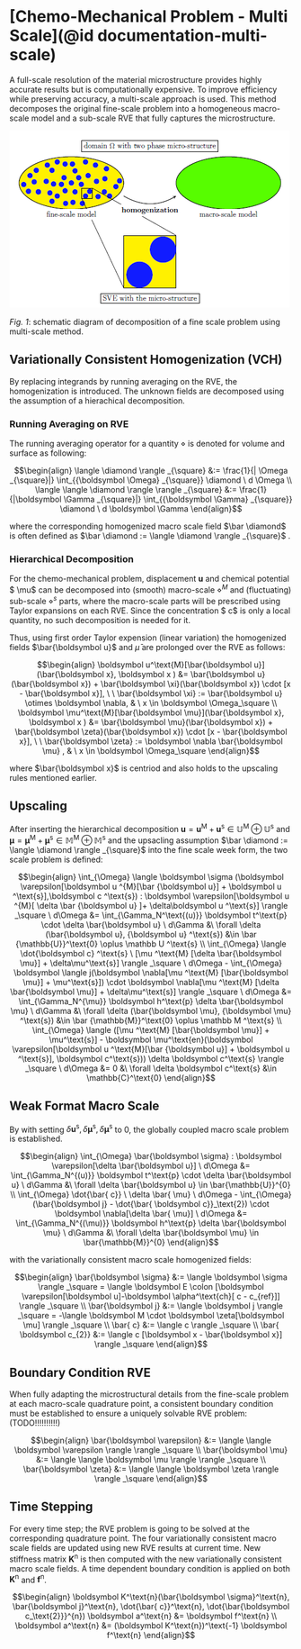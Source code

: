 # [Chemo-Mechanical Problem - Multi Scale](@id documentation-multi-scale)
A full-scale resolution of the material microstructure provides highly accurate results but is computationally expensive. To improve efficiency while preserving accuracy, a multi-scale approach is used. This method decomposes the original fine-scale problem into a homogeneous macro-scale model and a sub-scale RVE that fully captures the microstructure.

![alt text](image.png)

*Fig. 1*: schematic diagram of decomposition of a fine scale problem using multi-scale method. 

## Variationally Consistent Homogenization (VCH)

By replacing integrands by running averaging on the RVE, the homogenization is introduced. The unknown fields are decomposed using the assumption of a hierachical decomposition. 

### Running Averaging on RVE
The running averaging operator for a quantity $\diamond$  is denoted for volume and surface as following:

```math
\begin{align}
\langle \diamond \rangle _{\square} &:= \frac{1}{| \Omega _{\square}|} \int_{{\boldsymbol \Omega} _{\square}} \diamond \ d  \Omega

\\
\langle \langle \diamond \rangle \rangle _{\square} &:= \frac{1}{|\boldsymbol \Gamma _{\square}|} \int_{{\boldsymbol \Gamma} _{\square}} \diamond \ d \boldsymbol \Gamma
\end{align}
```
where the corresponding homogenized macro scale field $\bar \diamond$ is often defined as $\bar \diamond := \langle \diamond \rangle _{\square}$ . 

### Hierarchical Decomposition
For the chemo-mechanical problem, displacement $\boldsymbol u$ and chemical potential $ \mu$ can be decomposed into (smooth) macro-scale $\diamond ^{M}$ and (fluctuating) sub-scale $\diamond ^{s}$ parts, where the macro-scale parts will be prescribed using Taylor expansions on each RVE. Since the concentration $ c$ is only a local quantity, no such decomposition is needed for it.

Thus, using first order Taylor expension (linear variation) the homogenized fields $\bar{\boldsymbol u}$ and $\bar{ \mu}$ are prolonged over the RVE as follows:

```math
\begin{align}
\boldsymbol u^\text{M}[\bar{\boldsymbol u}](\bar{\boldsymbol x}, \boldsymbol x ) &= \bar{\boldsymbol u}(\bar{\boldsymbol x}) + \bar{\boldsymbol \xi}(\bar{\boldsymbol x}) \cdot [x - \bar{\boldsymbol x}], \ \ \bar{\boldsymbol \xi} := \bar{\boldsymbol u}  \otimes \boldsymbol \nabla, & \ x \in \boldsymbol \Omega_\square

\\

\boldsymbol \mu^\text{M}[\bar{\boldsymbol \mu}](\bar{\boldsymbol x}, \boldsymbol x ) &= \bar{\boldsymbol \mu}(\bar{\boldsymbol x}) + \bar{\boldsymbol \zeta}(\bar{\boldsymbol x}) \cdot [x - \bar{\boldsymbol x}], \ \ \bar{\boldsymbol \zeta} := \boldsymbol \nabla \bar{\boldsymbol \mu}  , & \ x \in \boldsymbol \Omega_\square
\end{align}
```
where $\bar{\boldsymbol x}$ is centriod and also holds to the upscaling rules mentioned earlier.

## Upscaling
After inserting the hierarchical decomposition $\boldsymbol u = \boldsymbol u ^\text{M} + \boldsymbol u ^\text{s} \in \mathbb U ^\text{M} \oplus \mathbb U ^\text{s}$ and $\boldsymbol \mu = \boldsymbol \mu ^\text{M} + \boldsymbol \mu ^\text{s} \in \mathbb M ^\text{M} \oplus \mathbb M ^\text{s}$ and the upsacling assumption $\bar \diamond := \langle \diamond \rangle _{\square}$ into the fine scale week form, the two scale problem is defined:

```math
\begin{align}
\int_{\Omega} \langle \boldsymbol \sigma (\boldsymbol \varepsilon[\boldsymbol u ^{M}[\bar {\boldsymbol u}] + \boldsymbol u ^\text{s}],\boldsymbol c ^\text{s}) : \boldsymbol \varepsilon[\boldsymbol u ^{M}[ \delta \bar {\boldsymbol u} ]+ \delta\boldsymbol u ^\text{s}] \rangle _\square \ d\Omega  &=  \int_{\Gamma_N^\text{(u)}} \boldsymbol t^\text{p} \cdot \delta \bar{\boldsymbol u} \ d\Gamma
&\
\forall \delta (\bar{\boldsymbol u}, {\boldsymbol u} ^\text{s}) &\in \bar {\mathbb{U}}^\text{0} \oplus \mathbb U ^\text{s}
\\
\int_{\Omega} \langle \dot{\boldsymbol c} ^\text{s} \ [\mu ^\text{M} [\delta \bar{\boldsymbol \mu}] + \delta\mu^\text{s}] \rangle _\square \ d\Omega - \int_{\Omega} \boldsymbol \langle j(\boldsymbol \nabla[\mu ^\text{M} [\bar{\boldsymbol \mu}] + \mu^\text{s}]) \cdot \boldsymbol \nabla[\mu ^\text{M} [\delta \bar{\boldsymbol \mu}] + \delta\mu^\text{s}] \rangle _\square \ d\Omega
&=  \int_{\Gamma_N^{\mu}} \boldsymbol h^\text{p} \delta \bar{\boldsymbol \mu} \ d\Gamma
&\
\forall \delta (\bar{\boldsymbol \mu}, {\boldsymbol \mu} ^\text{s}) &\in \bar {\mathbb{M}}^\text{0} \oplus \mathbb M ^\text{s}
\\
\int_{\Omega} \langle ([\mu ^\text{M} [\bar{\boldsymbol \mu}] + \mu^\text{s}] - \boldsymbol \mu^\text{en}(\boldsymbol \varepsilon[\boldsymbol u ^\text{M}[\bar {\boldsymbol u}] + \boldsymbol u ^\text{s}], \boldsymbol c^\text{s})) \delta \boldsymbol c^\text{s} \rangle _\square \ d\Omega
&= 0
&\
\forall \delta \boldsymbol c^\text{s} &\in \mathbb{C}^\text{0}
\end{align}
```

## Weak Format Macro Scale
By with setting $\delta \boldsymbol u^\text{s}, \delta \boldsymbol \mu^\text{s}, \delta \boldsymbol \mu^\text{s}$ to 0, the globally coupled macro scale problem is established.

```math
\begin{align}
\int_{\Omega} \bar{\boldsymbol \sigma} : \boldsymbol \varepsilon[\delta \bar{\boldsymbol u}] \ d\Omega  &=  \int_{\Gamma_N^{(u)}} \boldsymbol t^\text{p} \cdot \delta \bar{\boldsymbol u} \ d\Gamma
&\
\forall \delta \bar{\boldsymbol u} \in \bar{\mathbb{U}}^{0}
\\
\int_{\Omega} \dot{\bar{ c}} \ \delta \bar{ \mu} \ d\Omega - \int_{\Omega} (\bar{\boldsymbol j} - \dot{\bar{ \boldsymbol c}}_\text{2}) \cdot \boldsymbol \nabla[\delta \bar{ \mu}] \ d\Omega
&=  \int_{\Gamma_N^{(\mu)}} \boldsymbol h^\text{p} \delta \bar{\boldsymbol \mu} \ d\Gamma
&\
\forall \delta \bar{\boldsymbol \mu} \in \bar{\mathbb{M}}^{0}
\end{align}
```

with the variationally consistent macro scale homogenized fields:

```math
\begin{align}
    \bar{\boldsymbol \sigma} &:= \langle \boldsymbol \sigma \rangle _\square = \langle \boldsymbol E \colon [\boldsymbol \varepsilon[\boldsymbol u]-\boldsymbol \alpha^\text{ch}[ c - c_{ref}]] \rangle _\square
\\
    \bar{\boldsymbol j} &:= \langle \boldsymbol j \rangle _\square = -\langle \boldsymbol M \cdot \boldsymbol \zeta[\boldsymbol \mu] \rangle _\square
\\
    \bar{ c} &:= \langle  c \rangle _\square
\\
    \bar{ \boldsymbol c_{2}} &:= \langle  c [\boldsymbol x - \bar{\boldsymbol x}] \rangle _\square
\end{align}
```
## Boundary Condition RVE
When fully adapting the microstructural details from the fine-scale problem at each macro-scale quadrature point, a consistent boundary condition must be established to ensure a uniquely solvable RVE problem: (TODO!!!!!!!!!!)

```math
\begin{align}
    \bar{\boldsymbol \varepsilon} &:= \langle \langle \boldsymbol \varepsilon \rangle \rangle _\square 
\\
    \bar{\boldsymbol \mu} &:= \langle \langle \boldsymbol \mu \rangle \rangle _\square
\\
    \bar{\boldsymbol \zeta} &:= \langle \langle \boldsymbol \zeta \rangle \rangle _\square
\end{align}
```

## Time Stepping
For every time step; the RVE problem is going to be solved at the corresponding quadrature point. The four variationally consistent macro scale fields are updated using new RVE results at current time. New stiffness matrix $\boldsymbol K^\text{n}$ is then computed with the new variationally consistent macro scale fields. A time dependent boundary condition is applied on both $\boldsymbol K^\text{n}$ and $\boldsymbol f^\text{n}$.

```math
\begin{align}

\boldsymbol K^\text{n}(\bar{\boldsymbol \sigma}^\text{n}, 
    \bar{\boldsymbol j}^\text{n}, \dot{\bar{ c}}^\text{n}, \dot{\bar{\boldsymbol c_\text{2}}}^{n}) \boldsymbol a^\text{n} &= \boldsymbol f^\text{n}
\\
\boldsymbol a^\text{n} &= (\boldsymbol K^\text{n})^\text{-1} \boldsymbol f^\text{n}

\end{align}
```